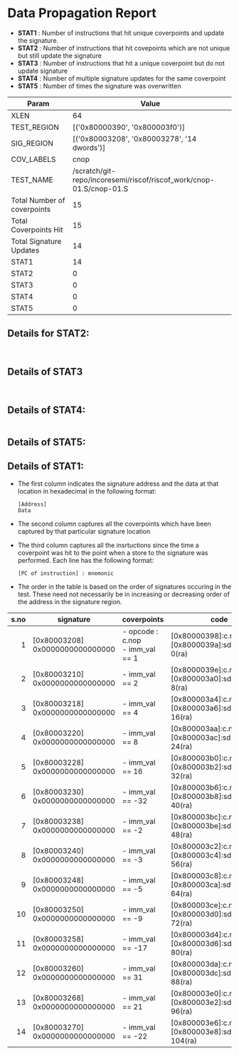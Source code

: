 
# Data Propagation Report

- **STAT1** : Number of instructions that hit unique coverpoints and update the signature.
- **STAT2** : Number of instructions that hit covepoints which are not unique but still update the signature
- **STAT3** : Number of instructions that hit a unique coverpoint but do not update signature
- **STAT4** : Number of multiple signature updates for the same coverpoint
- **STAT5** : Number of times the signature was overwritten

| Param                     | Value    |
|---------------------------|----------|
| XLEN                      | 64      |
| TEST_REGION               | [('0x80000390', '0x800003f0')]      |
| SIG_REGION                | [('0x80003208', '0x80003278', '14 dwords')]      |
| COV_LABELS                | cnop      |
| TEST_NAME                 | /scratch/git-repo/incoresemi/riscof/riscof_work/cnop-01.S/cnop-01.S    |
| Total Number of coverpoints| 15     |
| Total Coverpoints Hit     | 15      |
| Total Signature Updates   | 14      |
| STAT1                     | 14      |
| STAT2                     | 0      |
| STAT3                     | 0     |
| STAT4                     | 0     |
| STAT5                     | 0     |

## Details for STAT2:

```


```

## Details of STAT3

```


```

## Details of STAT4:

```

```

## Details of STAT5:



## Details of STAT1:

- The first column indicates the signature address and the data at that location in hexadecimal in the following format: 
  ```
  [Address]
  Data
  ```

- The second column captures all the coverpoints which have been captured by that particular signature location

- The third column captures all the insrtuctions since the time a coverpoint was
  hit to the point when a store to the signature was performed. Each line has
  the following format:
  ```
  [PC of instruction] : mnemonic
  ```
- The order in the table is based on the order of signatures occuring in the
  test. These need not necessarily be in increasing or decreasing order of the
  address in the signature region.

|s.no|            signature             |              coverpoints               |                              code                               |
|---:|----------------------------------|----------------------------------------|-----------------------------------------------------------------|
|   1|[0x80003208]<br>0x0000000000000000|- opcode : c.nop<br> - imm_val == 1<br> |[0x80000398]:c.nop.hint.1<br> [0x8000039a]:sd zero, 0(ra)<br>    |
|   2|[0x80003210]<br>0x0000000000000000|- imm_val == 2<br>                      |[0x8000039e]:c.nop.hint.2<br> [0x800003a0]:sd zero, 8(ra)<br>    |
|   3|[0x80003218]<br>0x0000000000000000|- imm_val == 4<br>                      |[0x800003a4]:c.nop.hint.4<br> [0x800003a6]:sd zero, 16(ra)<br>   |
|   4|[0x80003220]<br>0x0000000000000000|- imm_val == 8<br>                      |[0x800003aa]:c.nop.hint.8<br> [0x800003ac]:sd zero, 24(ra)<br>   |
|   5|[0x80003228]<br>0x0000000000000000|- imm_val == 16<br>                     |[0x800003b0]:c.nop.hint.16<br> [0x800003b2]:sd zero, 32(ra)<br>  |
|   6|[0x80003230]<br>0x0000000000000000|- imm_val == -32<br>                    |[0x800003b6]:c.nop.hint.32<br> [0x800003b8]:sd zero, 40(ra)<br>  |
|   7|[0x80003238]<br>0x0000000000000000|- imm_val == -2<br>                     |[0x800003bc]:c.nop.hint.62<br> [0x800003be]:sd zero, 48(ra)<br>  |
|   8|[0x80003240]<br>0x0000000000000000|- imm_val == -3<br>                     |[0x800003c2]:c.nop.hint.61<br> [0x800003c4]:sd zero, 56(ra)<br>  |
|   9|[0x80003248]<br>0x0000000000000000|- imm_val == -5<br>                     |[0x800003c8]:c.nop.hint.59<br> [0x800003ca]:sd zero, 64(ra)<br>  |
|  10|[0x80003250]<br>0x0000000000000000|- imm_val == -9<br>                     |[0x800003ce]:c.nop.hint.55<br> [0x800003d0]:sd zero, 72(ra)<br>  |
|  11|[0x80003258]<br>0x0000000000000000|- imm_val == -17<br>                    |[0x800003d4]:c.nop.hint.47<br> [0x800003d6]:sd zero, 80(ra)<br>  |
|  12|[0x80003260]<br>0x0000000000000000|- imm_val == 31<br>                     |[0x800003da]:c.nop.hint.31<br> [0x800003dc]:sd zero, 88(ra)<br>  |
|  13|[0x80003268]<br>0x0000000000000000|- imm_val == 21<br>                     |[0x800003e0]:c.nop.hint.21<br> [0x800003e2]:sd zero, 96(ra)<br>  |
|  14|[0x80003270]<br>0x0000000000000000|- imm_val == -22<br>                    |[0x800003e6]:c.nop.hint.42<br> [0x800003e8]:sd zero, 104(ra)<br> |
